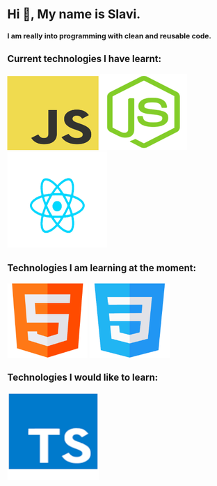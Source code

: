  # Hi 👋, My name is Slavi.
 ### I am really into programming with clean and reusable code.
 ## Current technologies I have learnt:
 ### <img src="https://github.com/Slaviiiii/Slaviiiii/blob/main/images/Js-logo.png" width="210" height="170" /> <img src="https://github.com/Slaviiiii/Slaviiiii/blob/main/images/NodeJs-logo.png" width="200"                height="175" /> <img src="https://github.com/Slaviiiii/Slaviiiii/blob/main/images/ReactJs-logo.png" width="230"  height="220" />
 ## Technologies I am learning at the moment:
   ### <img src="https://github.com/Slaviiiii/Slaviiiii/blob/main/images/Html-logo.png" width="185" height="170" /> <img src="https://github.com/Slaviiiii/Slaviiiii/blob/main/images/Css-logo.png" width="185"                  height="170" /> 
 ## Technologies I would like to learn:
   ### <img src="https://github.com/Slaviiiii/Slaviiiii/blob/main/images/TypeScript-logo.png" width='210' height='200'/>
